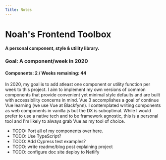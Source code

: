 ```yaml
---
Title: Notes
---
```


# Noah's Frontend Toolbox
#### A personal component, style & utility library.

### Goal: A component/week in 2020
#### Components: 2 / Weeks remaining: 44

In 2020, my goal is to add atleast one component or utility function per week to this project. 
I aim to implement my own versions of common components that provide convenient yet minimal style defaults 
and are built with accessibility concerns in mind. Vue 3 accomplishes a goal of continue Vue learning (we use Vue at Blackfynn).
I contemplated writing components as web components in vanilla js but the DX is suboptimal. While I would prefer to use a native tech
and to be framework agnostic, this is a personal tool and I'm likely to always grab Vue as my tool of choice. 

- TODO: Port all of my components over here.
- TODO: Use TypeScript?
- TODO: Add Cypress test examples?
- TODO: write readme/blog post explaining project
- TODO: configure doc site deploy to Netlify

